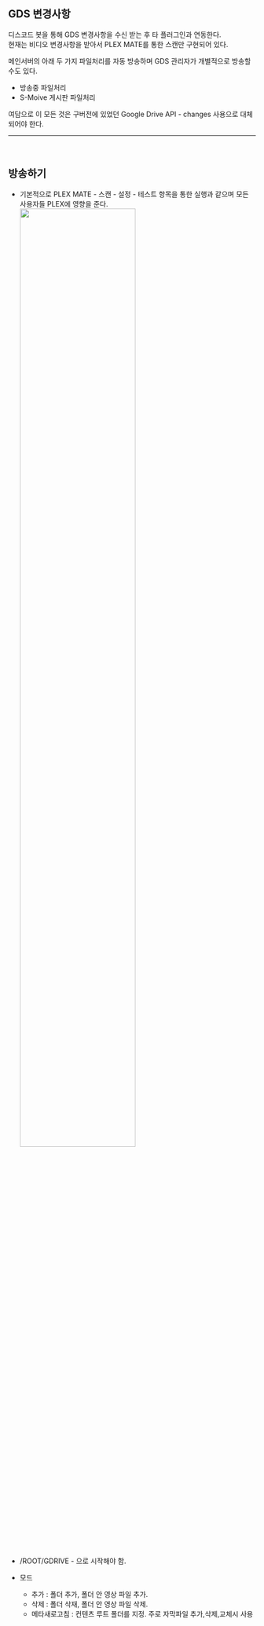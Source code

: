 ## GDS 변경사항

디스코드 봇을 통해 GDS 변경사항을 수신 받는 후 타 플러그인과 연동한다.   
현재는 비디오 변경사항을 받아서 PLEX MATE를 통한 스캔만 구현되어 있다.

메인서버의 아래 두 가지 파일처리를 자동 방송하며 GDS 관리자가 개별적으로 방송할 수도 있다.   
- 방송중 파일처리   
- S-Moive 게시판 파일처리   


여담으로 이 모든 것은 구버전에 있었던 Google Drive API - changes 사용으로 대체되어야 한다.   

----
<br>

## 방송하기

- 기본적으로 PLEX MATE - 스캔 - 설정 - 테스트 항목을 통한 실행과 같으며 모든 사용자들 PLEX에 영향을 준다.   
  <img src="https://i.imgur.com/0PzO0dF.png" width="70%" height="70%" />

- /ROOT/GDRIVE - 으로 시작해야 함.

- 모드
    * 추가 : 폴더 추가, 폴더 안 영상 파일 추가. 
    * 삭제 : 폴더 삭재, 폴더 안 영상 파일 삭제.
    * 메타새로고침 : 컨텐츠 루트 폴더를 지정. 주로 자막파일 추가,삭제,교체시 사용
    
